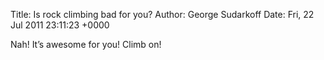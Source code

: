 Title: Is rock climbing bad for you?
Author: George Sudarkoff
Date: Fri, 22 Jul 2011 23:11:23 +0000

Nah! It’s awesome for you! Climb on!
